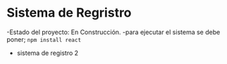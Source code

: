 <h1>Sistema de Regristro</h1>

-Estado del proyecto: En Construcción.
-para ejecutar el sistema se debe poner;
```npm install react```
- sistema de registro 2
